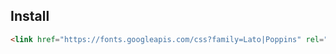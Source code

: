 ## Install

```html
<link href="https://fonts.googleapis.com/css?family=Lato|Poppins" rel="stylesheet">
```
